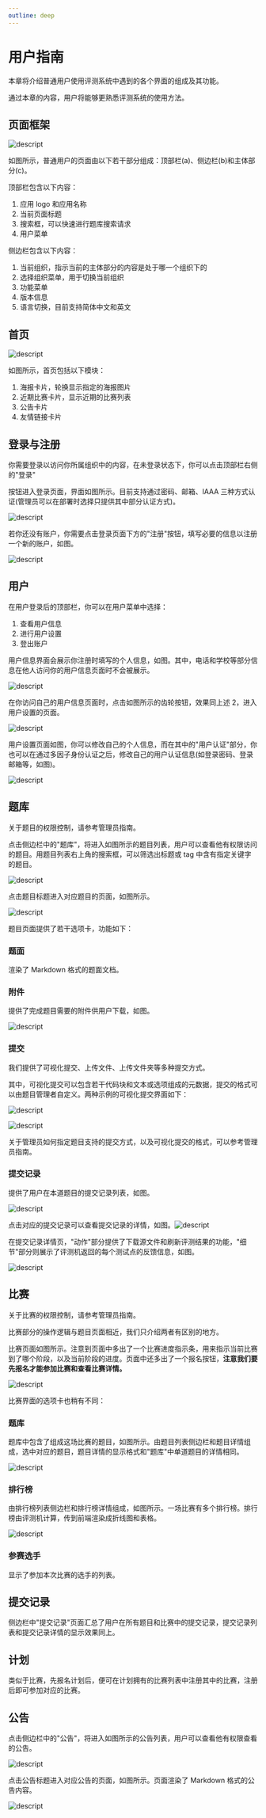 ```yaml
---
outline: deep
---
```


# 用户指南

本章将介绍普通用户使用评测系统中遇到的各个界面的组成及其功能。

通过本章的内容，用户将能够更熟悉评测系统的使用方法。

## 页面框架

![descript](https://pub-88de94d1076a46e2a317ff578c7fabb1.r2.dev/docs/images/image37.png)

如图所示，普通用户的页面由以下若干部分组成：顶部栏(a)、侧边栏(b)和主体部分(c)。

顶部栏包含以下内容：

1. 应用 logo 和应用名称
2. 当前页面标题
3. 搜索框，可以快速进行题库搜索请求
4. 用户菜单

侧边栏包含以下内容：

1. 当前组织，指示当前的主体部分的内容是处于哪一个组织下的
2. 选择组织菜单，用于切换当前组织
3. 功能菜单
4. 版本信息
5. 语言切换，目前支持简体中文和英文

## 首页

![descript](https://pub-88de94d1076a46e2a317ff578c7fabb1.r2.dev/docs/images/image38.png)

如图所示，首页包括以下模块：

1. 海报卡片，轮换显示指定的海报图片
2. 近期比赛卡片，显示近期的比赛列表
3. 公告卡片
4. 友情链接卡片

## 登录与注册

你需要登录以访问你所属组织中的内容，在未登录状态下，你可以点击顶部栏右侧的"登录"

按钮进入登录页面，界面如图所示。目前支持通过密码、邮箱、IAAA 三种方式认证(管理员可以在部署时选择只提供其中部分认证方式)。

![descript](https://pub-88de94d1076a46e2a317ff578c7fabb1.r2.dev/docs/images/image39.png)

若你还没有账户，你需要点击登录页面下方的"注册"按钮，填写必要的信息以注册一个新的账户，如图。

![descript](https://pub-88de94d1076a46e2a317ff578c7fabb1.r2.dev/docs/images/image40.png)

## 用户

在用户登录后的顶部栏，你可以在用户菜单中选择：

1. 查看用户信息
2. 进行用户设置
3. 登出账户

用户信息界面会展示你注册时填写的个人信息，如图。其中，电话和学校等部分信息在他人访问你的用户信息页面时不会被展示。

![descript](https://pub-88de94d1076a46e2a317ff578c7fabb1.r2.dev/docs/images/image41.png)

在你访问自己的用户信息页面时，点击如图所示的齿轮按钮，效果同上述 2，进入用户设置的页面。

![descript](https://pub-88de94d1076a46e2a317ff578c7fabb1.r2.dev/docs/images/image42.png)

用户设置页面如图，你可以修改自己的个人信息，而在其中的"用户认证"部分，你也可以在通过多因子身份认证之后，修改自己的用户认证信息(如登录密码、登录邮箱等，如图)。

![descript](https://pub-88de94d1076a46e2a317ff578c7fabb1.r2.dev/docs/images/image43.png)

## 题库

关于题目的权限控制，请参考管理员指南。

点击侧边栏中的"题库"，将进入如图所示的题目列表，用户可以查看他有权限访问的题目。用题目列表右上角的搜索框，可以筛选出标题或 tag 中含有指定关键字的题目。

![descript](https://pub-88de94d1076a46e2a317ff578c7fabb1.r2.dev/docs/images/image44.png)

点击题目标题进入对应题目的页面，如图所示。

![descript](https://pub-88de94d1076a46e2a317ff578c7fabb1.r2.dev/docs/images/image45.png)

题目页面提供了若干选项卡，功能如下：

### 题面

渲染了 Markdown 格式的题面文档。

### 附件

提供了完成题目需要的附件供用户下载，如图。

![descript](https://pub-88de94d1076a46e2a317ff578c7fabb1.r2.dev/docs/images/image46.png)

### 提交

我们提供了可视化提交、上传文件、上传文件夹等多种提交方式。

其中，可视化提交可以包含若干代码块和文本或选项组成的元数据，提交的格式可以由题目管理者自定义。两种示例的可视化提交界面如下：

![descript](https://pub-88de94d1076a46e2a317ff578c7fabb1.r2.dev/docs/images/image47.png)

![descript](https://pub-88de94d1076a46e2a317ff578c7fabb1.r2.dev/docs/images/image48.png)

关于管理员如何指定题目支持的提交方式，以及可视化提交的格式，可以参考管理员指南。

### 提交记录

提供了用户在本道题目的提交记录列表，如图。

![descript](https://pub-88de94d1076a46e2a317ff578c7fabb1.r2.dev/docs/images/image49.png)

点击对应的提交记录可以查看提交记录的详情，如图。![descript](https://pub-88de94d1076a46e2a317ff578c7fabb1.r2.dev/docs/images/image50.png)

在提交记录详情页，"动作"部分提供了下载源文件和刷新评测结果的功能，"细节"部分则展示了评测机返回的每个测试点的反馈信息，如图。

![descript](https://pub-88de94d1076a46e2a317ff578c7fabb1.r2.dev/docs/images/image51.png)

## 比赛

关于比赛的权限控制，请参考管理员指南。

比赛部分的操作逻辑与题目页面相近，我们只介绍两者有区别的地方。

比赛页面如图所示。注意到页面中多出了一个比赛进度指示条，用来指示当前比赛到了哪个阶段，以及当前阶段的进度。页面中还多出了一个报名按钮，**注意我们要先报名才能参加比赛和查看比赛详情。**

![descript](https://pub-88de94d1076a46e2a317ff578c7fabb1.r2.dev/docs/images/image52.png)

比赛界面的选项卡也稍有不同：

### 题库

题库中包含了组成这场比赛的题目，如图所示。由题目列表侧边栏和题目详情组成，选中对应的题目，题目详情的显示格式和"题库"中单道题目的详情相同。

![descript](https://pub-88de94d1076a46e2a317ff578c7fabb1.r2.dev/docs/images/image53.png)

### 排行榜

由排行榜列表侧边栏和排行榜详情组成，如图所示。一场比赛有多个排行榜。排行榜由评测机计算，传到前端渲染成折线图和表格。

![descript](https://pub-88de94d1076a46e2a317ff578c7fabb1.r2.dev/docs/images/image54.png)

### 参赛选手

显示了参加本次比赛的选手的列表。

## 提交记录

侧边栏中"提交记录"页面汇总了用户在所有题目和比赛中的提交记录，提交记录列表和提交记录详情的显示效果同上。

## 计划

类似于比赛，先报名计划后，便可在计划拥有的比赛列表中注册其中的比赛，注册后即可参加对应的比赛。

## 公告

点击侧边栏中的"公告"，将进入如图所示的公告列表，用户可以查看他有权限查看的公告。

![descript](https://pub-88de94d1076a46e2a317ff578c7fabb1.r2.dev/docs/images/image55.png)

点击公告标题进入对应公告的页面，如图所示。页面渲染了 Markdown 格式的公告内容。

![descript](https://pub-88de94d1076a46e2a317ff578c7fabb1.r2.dev/docs/images/image56.png)
